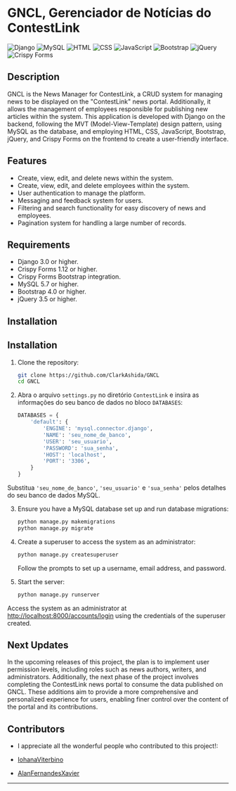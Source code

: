 # GNCL, Gerenciador de Notícias do ContestLink

![Django](https://img.shields.io/badge/Django-3.0%2B-brightgreen)
![MySQL](https://img.shields.io/badge/MySQL-5.7%2B-blue)
![HTML](https://img.shields.io/badge/HTML-5-orange)
![CSS](https://img.shields.io/badge/CSS-3-blue)
![JavaScript](https://img.shields.io/badge/JavaScript-ES6-yellow)
![Bootstrap](https://img.shields.io/badge/Bootstrap-4.0%2B-purple)
![jQuery](https://img.shields.io/badge/jQuery-3.5%2B-blueviolet)
![Crispy Forms](https://img.shields.io/badge/Crispy%20Forms-1.12%2B-green)

## Description

GNCL is the News Manager for ContestLink, a CRUD system for managing news to be displayed on the "ContestLink" news portal. Additionally, it allows the management of employees responsible for publishing new articles within the system. This application is developed with Django on the backend, following the MVT (Model-View-Template) design pattern, using MySQL as the database, and employing HTML, CSS, JavaScript, Bootstrap, jQuery, and Crispy Forms on the frontend to create a user-friendly interface.

## Features

- Create, view, edit, and delete news within the system.
- Create, view, edit, and delete employees within the system.
- User authentication to manage the platform.
- Messaging and feedback system for users.
- Filtering and search functionality for easy discovery of news and employees.
- Pagination system for handling a large number of records.

## Requirements

- Django 3.0 or higher.
- Crispy Forms 1.12 or higher.
- Crispy Forms Bootstrap integration.
- MySQL 5.7 or higher.
- Bootstrap 4.0 or higher.
- jQuery 3.5 or higher.

## Installation

## Installation

1. Clone the repository:

   ```bash
   git clone https://github.com/ClarkAshida/GNCL
   cd GNCL
   ```

2. Abra o arquivo `settings.py` no diretório `ContestLink` e insira as informações do seu banco de dados no bloco `DATABASES`:

   ```python
   DATABASES = {
       'default': {
           'ENGINE': 'mysql.connector.django',
           'NAME': 'seu_nome_de_banco',
           'USER': 'seu_usuario',
           'PASSWORD': 'sua_senha',
           'HOST': 'localhost',
           'PORT': '3306',
       }
   }
   ```

Substitua `'seu_nome_de_banco'`, `'seu_usuario'` e `'sua_senha'` pelos detalhes do seu banco de dados MySQL.

3. Ensure you have a MySQL database set up and run database migrations:

   ```bash
   python manage.py makemigrations
   python manage.py migrate
   ```

4. Create a superuser to access the system as an administrator:

   ```bash
   python manage.py createsuperuser
   ```

   Follow the prompts to set up a username, email address, and password.

5. Start the server:

   ```bash
   python manage.py runserver
   ```

Access the system as an administrator at [http://localhost:8000/accounts/login](http://localhost:8000/accounts/login) using the credentials of the superuser created.

## Next Updates
In the upcoming releases of this project, the plan is to implement user permission levels, including roles such as news authors, writers, and administrators. Additionally, the next phase of the project involves completing the ContestLink news portal to consume the data published on GNCL. These additions aim to provide a more comprehensive and personalized experience for users, enabling finer control over the content of the portal and its contributions.

## Contributors

- I appreciate all the wonderful people who contributed to this project!:

- [IohanaViterbino](https://github.com/IohanaViterbino)
- [AlanFernandesXavier](https://github.com/AlanFernandesXavier)

---
